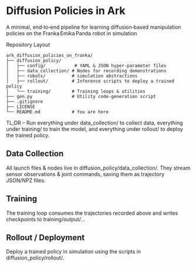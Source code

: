 # Diffusion Policies in Ark

A minimal, end‑to‑end pipeline for learning diffusion‑based manipulation policies on the Franka Emika Panda robot in simulation

Repository Layout

```
ark_diffusion_policies_on_franka/
├── diffusion_policy/
│   ├── config/           # YAML & JSON hyper‑parameter files
│   ├── data_collection/ # Nodes for recording demonstrations
│   ├── robots/          # simulation abstractions
│   ├── rollout/         # Inference scripts to deploy a trained policy
│   └── training/        # Training loops & utilities
├── gen.py               # Utility code‑generation script
├── .gitignore
├── LICENSE
└── README.md            # You are here
```

TL;DR – Run everything under data_collection/ to collect data, everything under training/ to train the model, and everything under rollout/ to deploy the trained policy.

## Data Collection

All launch files & nodes live in diffusion_policy/data_collection/. They stream sensor observations & joint commands, saving them as trajectory JSON/NPZ files.

## Training

The training loop consumes the trajectories recorded above and writes checkpoints to training/output/…

## Rollout / Deployment

Deploy a trained policy in simulation using the scripts in diffusion_policy/rollout/.
